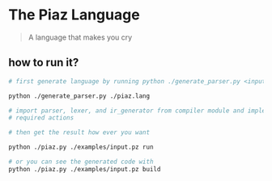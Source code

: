 # The Piaz Language

> A language that makes you cry

## how to run it?

```sh
# first generate language by running python ./generate_parser.py <input_file>

python ./generate_parser.py ./piaz.lang

# import parser, lexer, and ir_generator from compiler module and implement
# required actions

# then get the result how ever you want

python ./piaz.py ./examples/input.pz run

# or you can see the generated code with
python ./piaz.py ./examples/input.pz build

```
